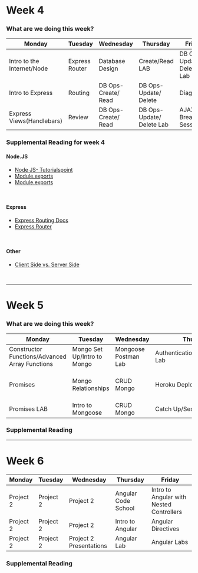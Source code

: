 # Week 4

### What are we doing this week?

| Monday | Tuesday | Wednesday | Thursday | Friday |
|-----------------------|---------------------|------------------|---------------------|-------------|
| Intro to the Internet/Node | Express Router | Database Design | Create/Read LAB | DB Ops- Update/ Delete Lab |
| Intro to Express | Routing | DB Ops- Create/ Read | DB Ops- Update/ Delete | Diagnostic |
| Express Views(Handlebars) | Review | DB Ops- Create/ Read | DB Ops- Update/ Delete Lab | AJAX Breakout Session |

### Supplemental Reading for week 4
#### Node.JS
- [Node JS- Tutorialspoint](https://www.tutorialspoint.com/nodejs/)
- [Module.exports](http://openmymind.net/2012/2/3/Node-Require-and-Exports/)
- [Module.exports](https://www.sitepoint.com/understanding-module-exports-exports-node-js/)
<br />

#### Express
- [Express Routing Docs](https://expressjs.com/en/guide/routing.html)
- [Express Router](https://scotch.io/tutorials/keeping-api-routing-clean-using-express-routers)
<br />

#### Other
- [Client Side vs. Server Side ](https://spin.atomicobject.com/2015/04/06/web-app-client-side-server-side/)
<br />

---
# Week 5

### What are we doing this week?

| Monday | Tuesday | Wednesday | Thursday | Friday |
|-------------|--------------|---------------|--------------|--------------|
| Constructor Functions/Advanced Array Functions | Mongo Set Up/Intro to Mongo | Mongoose Postman Lab | Authentication/Authentication Lab | Sample Project |
| Promises | Mongo Relationships | CRUD Mongo | Heroku Deployment | Intro to Project Two/Project Two |
| Promises LAB | Intro to Mongoose | CRUD Mongo | Catch Up/Sessions?/start hw | Project Two |

### Supplemental Reading

---

# Week 6

| Monday | Tuesday | Wednesday | Thursday  | Friday |
|----------------|-----------|-----------|-----------|--------|
| Project 2 | Project 2 | Project 2 | Angular Code School | Intro to Angular with Nested Controllers |
| Project 2 | Project 2 | Project 2 | Intro to Angular | Angular Directives |
| Project 2 | Project 2 | Project 2 Presentations | Angular Lab | Angular Labs |

### Supplemental Reading
